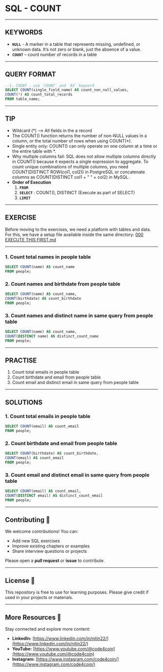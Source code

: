 # SQL - COUNT
---
## KEYWORDS
- **`NULL`** - A marker in a table that represents missing, undefined, or unknown data. It’s not zero or blank, just the absence of a value.
- **`COUNT`** – count number of records in a table
---
## QUERY FORMAT
```sql
--1. COUNT - use `COUNT` and `AS` keyword
SELECT COUNT(single_field_name) AS count_non_null_values,
COUNT(*) AS count_total_records
FROM table_name;
```
---
## TIP
- Wildcard (*) --> All fields in the a record
- The COUNT() function returns the number of non-NULL values in a column, or the total number of rows when using COUNT(*).
- Single entity only: COUNT() can only operate on one column at a time or the entire table with *.
- Why multiple columns fail: SQL does not allow multiple columns directly in COUNT() because it expects a single expression to aggregate. To count unique combinations of multiple columns, you need COUNT(DISTINCT ROW(col1, col2)) in PostgreSQL or concatenate columns as COUNT(DISTINCT col1 + " " + col2) in MySQL.
- **Order of Execution**
  1.  **`FROM`**
  2.  **`SELECT`** : COUNT(), DISTINCT (Execute as part of SELECT)
  3.  **`LIMIT`**
---
## EXERCISE
Before moving to the exercises, we need a platform with tables and data.  
For this, we have a setup file available inside the same directory: [000 EXECUTE THIS FIRST.md](https://github.com/code4coin/001-SQL-Structured-Query-Language-/blob/main/001%20SQL%20FOR%20DATA%20ENGINEERS/001%20Exercises/000%20EXECUTE%20THIS%20FIRST.md)

---
### 1. Count total names in people table
```sql
SELECT COUNT(name) AS count_name
FROM people;
```
### 2. Count names and birthdate from people table
```sql
SELECT COUNT(name) AS count_name,
COUNT(birthdate) AS count_birthdate
FROM people;
```
### 3. Count names and distinct name in same query from people table
```sql
SELECT COUNT(name) AS count_name,
COUNT(DISTINCT name) AS distinct_count_name
FROM people;
```
---
## PRACTISE
1. Count total emails in people table
2. Count birthdate and email from people table
3. Count email and distinct email in same query from people table
---
## SOLUTIONS
### 1. Count total emails in people table
```sql
SELECT COUNT(email) AS count_email
FROM people;
```
### 2. Count birthdate and email from people table
```sql
SELECT COUNT(birthdate) AS count_birthdate,
COUNT(email) AS count_email
FROM people;
```
### 3. Count email and distinct email in same query from people table
```sql
SELECT COUNT(email) AS count_email,
COUNT(DISTINCT email) AS distinct_count_email
FROM people;
```
---
## **Contributing** 🤝

We welcome contributions! You can:

- Add new SQL exercises
- Improve existing chapters or examples
- Share interview questions or projects

Please open a **pull request** or **issue** to contribute.

---
## **License** 📄

This repository is free to use for learning purposes. Please give credit if used in your projects or materials.

---
## **More Resources** 🔗

Stay connected and explore more content:

- **LinkedIn:** [https://www.linkedin.com/in/nitin22/](https://www.linkedin.com/in/nitin22/)
- **YouTube:** [https://www.youtube.com/@code4coin](https://www.youtube.com/@code4coin)
- **Instagram:** [https://www.instagram.com/code4coin/](https://www.instagram.com/code4coin/)
